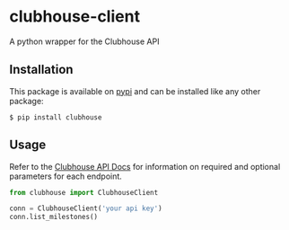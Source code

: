 # clubhouse-client
A python wrapper for the Clubhouse API

## Installation
This package is available on [pypi](https://pypi.org/project/clubhouse/) and can
be installed like any other package:

    $ pip install clubhouse

## Usage

Refer to the [Clubhouse API Docs](https://clubhouse.io/api/rest/v3/) for information on required and optional parameters for each endpoint.

```python
from clubhouse import ClubhouseClient

conn = ClubhouseClient('your api key')
conn.list_milestones()
```
